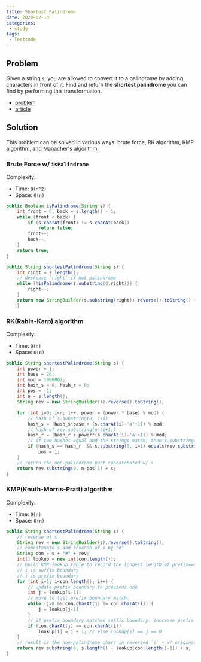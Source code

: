 ```yaml
---
title: Shortest Palindrome
date: 2020-02-13
categories:
 - study
tags:
 - leetcode
---
```


## Problem

Given a string `s`, you are allowed to convert it to a palindrome by adding characters in front of it. Find and return the **shortest palindrome** you can find by performing this transformation.

- [problem](https://leetcode.com/problems/shortest-palindrome/)
- [article](https://leetcode.com/articles/shortest-palindrome/)

## Solution

This problem can be solved in various ways: brute force, RK algorithm, KMP algorithm, and Manacher's algorithm.

### Brute Force w/ `isPalindrome`

Complexity:

- Time: `O(n^2)`
- Space: `O(n)`

```java
public Boolean isPalindrome(String s) {
    int front = 0, back = s.length() - 1;
    while (front < back) {
        if (s.charAt(front) != s.charAt(back))
            return false;
        front++;
        back--;
    }
    return true;
}

public String shortestPalindrome(String s) {
    int right = s.length();
    // decrease `right` if not palindrome
    while (!isPalindrome(s.substring(0,right))) {
        right--;
    }
    return new StringBuilder(s.substring(right)).reverse().toString() + s;
    }
```

### RK(Rabin-Karp) algorithm

Complexity:

- Time: `O(n)`
- Space: `O(n)`

```java
public String shortestPalindrome(String s) {
    int power = 1;
    int base = 26;
    int mod = 1000007;
    int hash_s = 0, hash_r = 0;
    int pos = -1;
    int n = s.length();
    String rev = new StringBuilder(s).reverse().toString();

    for (int i=0; i<n; i++, power = (power * base) % mod) {
        // hash of s.substring(0, i+1)
        hash_s = (hash_s*base + (s.charAt(i)-'a'+1)) % mod;
        // hash of rev.substring(n-(i+1))
        hash_r = (hash_r + power*(s.charAt(i)-'a'+1)) % mod;
        // if two hashes equal and the strings match, then s.substring(0, i+1) is palindrome
        if (hash_s == hash_r  && s.substring(0, i+1).equals(rev.substring( n-i-1)))
            pos = i;
    }
    // return the non-palindrome part concatenated w/ s
    return rev.substring(0, n-pos-1) + s;
}
```

### KMP(Knuth-Morris-Pratt) algorithm

Complexity:

- Time: `O(n)`
- Space: `O(n)`

```java
public String shortestPalindrome(String s) {
    // reverse of s
    String rev = new StringBuilder(s).reverse().toString();
    // concatenate s and reverse of s by "#"
    String con = s + "#" + rev;
    int[] lookup = new int[con.length()];
    // build KMP lookup table to record the longest length of prefix==suffix in substring
    // i is suffix boundary
    // j is prefix boundary
    for (int i=1; i<con.length(); i++) {
        // update prefix boundary to previous one
        int j = lookup[i-1];
        // move to last prefix boundary match
        while (j>0 && con.charAt(j) != con.charAt(i)) {
            j = lookup[j-1];
        }
        // if prefix boundary matches suffix boundary, increase prefix length by 1
        if (con.charAt(j) == con.charAt(i))
            lookup[i] = j + 1; // else lookup[i] == j == 0
    }
    // result is the non-palindrome chars in reversed `s` + w/ original `s`
    return rev.substring(0, s.length() - lookup[con.length()-1]) + s;
}
```
